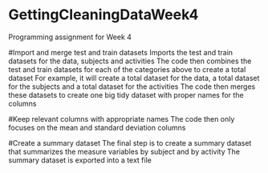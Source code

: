 # GettingCleaningDataWeek4
Programming assignment for Week 4

#Import and merge test and train datasets
  Imports the test and train datasets for the data, subjects and activities
  The code then combines the test and train datasets for each of the categories above to create a total dataset
  For example, it will create a total dataset for the data, a total dataset for the subjects and a total dataset for the activities
  The code then merges these datasets to create one big tidy dataset with proper names for the columns

#Keep relevant columns with appropriate names
 The code then only focuses on the mean and standard deviation columns 

#Create a summary dataset 
 The final step is to create a summary dataset that summarizes the measure variables by subject and by activity
 The summary dataset is exported into a text file
